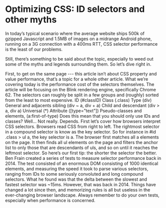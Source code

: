 
# Optimizing CSS: ID selectors and other myths

In today’s typical scenario where the average website ships 500k of gzipped Javascript and 1.5MB of images on a midrange Android phone, running on a 3G connection with a 400ms RTT, CSS selector performance is the least of our problems.

Still, there’s something to be said about the topic, especially to weed out some of the myths and legends surrounding them. So let’s dive right in.

First, to get on the same page --- this article isn’t about CSS property and value performance, that’s a topic for a whole other article. What we’re covering today is the performance cost of the selectors themselves. The article will be focusing on the Blink rendering engine, specifically Chrome 62.
The selectors can roughly be split in a few groups and (roughly) sorted from the least to most expensive.
ID (#classID)
Class (.class)
Type (div)
General and adjacents sibling (div ~ a, div + a)
Child and descendant (div > a, div a)
Universal (*)
Attribute ([type="text"])
Pseudo-classes and elements, (a:first-of-type)
Does this mean that you should only use IDs and classes? Well… Not really. Depends. First let’s cover how browsers interpret CSS selectors.
Browsers read CSS from right to left. The rightmost selector in a compound selector is know as the key selector. So for instance in #id .class > ul a, the key selector is a. The browser first matches all a elements on the page. It then finds all ul elements on the page and filters the anchor list to only those that are descendants of uls, and so on until it reaches the leftmost selector. So here’s our first tip: the shorter the selector the better.
Ben Frain created a series of tests to measure selector performance back in 2014. The test consisted of an enormous DOM consisting of 1000 identical elements, and measuring the speed it took to parse various selectors, ranging from IDs to some seriously convoluted and long compound selectors. What he found was that the delta between the slowest and fastest selector was ~15ms.
However, that was back in 2014. Things have changed a lot since then, and memorizing rules is all but useless in the ever-changing browser landscape. Always remember to do your own tests, especially when performance is concerned.


<!--stackedit_data:
eyJoaXN0b3J5IjpbLTE0NTc5MDIyNzZdfQ==
-->